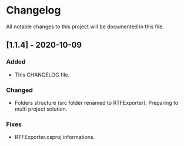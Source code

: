 # Changelog
All notable changes to this project will be documented in this file.

## [1.1.4] - 2020-10-09
### Added
- This CHANGELOG file.

### Changed
- Folders structure (src folder renamed to RTFExporter). Preparing to multi project solution.

### Fixes
- RTFExporter.csproj informations.
